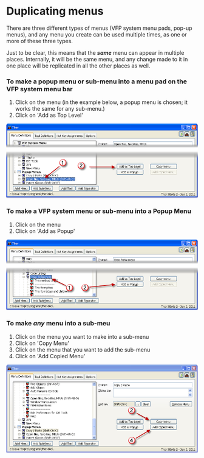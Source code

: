 Duplicating menus
===

There are three different types of menus (VFP system menu pads, pop-up menus), and any menu you create can be used multiple times, as one or more of these three types.

Just to be clear, this means that the ***same*** menu can appear in multiple places.  Internally, it will be the same menu, and any change made to it in one place will be replicated in all the other places as well.

### To make a popup menu or sub-menu into a menu pad on the VFP system menu bar
1. Click on the menu (in the example below, a popup menu is chosen; it works the same for any sub-menu.)
1. Click on 'Add as Top Level'

![](Images/Thor_Duplicating_Menus_SaveAsTopLevel.png)


### To make a VFP system menu or sub-menu into a Popup Menu
1. Click on the menu
1. Click on 'Add as Popup'

![](Images/Thor_Duplicating_Menus_SaveAsPopUp.png)

### To make ***any*** menu into a sub-meu
1. Click on the menu you want to make into a sub-menu
1. Click on 'Copy Menu'
1. Click on the menu that you want to add the sub-menu
1. Click on 'Add Copied Menu'

![](Images/Thor_Duplicating_Menus_SaveCopiedMenu.png)